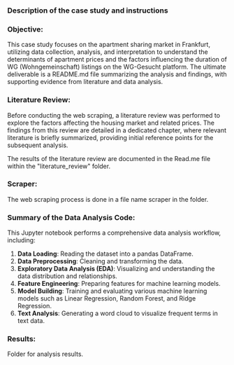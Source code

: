 ### Description of the case study and instructions

### Objective:
This case study focuses on the apartment sharing market in Frankfurt, utilizing data collection, analysis, and interpretation to understand the determinants of apartment prices and the factors influencing the duration of WG (Wohngemeinschaft) listings on the WG-Gesucht platform. The ultimate deliverable is a README.md file summarizing the analysis and findings, with supporting evidence from literature and data analysis.

### Literature Review:
Before conducting the web scraping, a literature review was performed to explore the factors affecting the housing market and related prices. The findings from this review are detailed in a dedicated chapter, where relevant literature is briefly summarized, providing initial reference points for the subsequent analysis.

The results of the literature review are documented in the Read.me file within the "literature_review" folder.


### Scraper: 
The web scraping process is done in a file name scraper in the folder.


### Summary of the Data Analysis Code:

This Jupyter notebook performs a comprehensive data analysis workflow, including:

1. **Data Loading**: Reading the dataset into a pandas DataFrame.
2. **Data Preprocessing**: Cleaning and transforming the data.
3. **Exploratory Data Analysis (EDA)**: Visualizing and understanding the data distribution and relationships.
4. **Feature Engineering**: Preparing features for machine learning models.
5. **Model Building**: Training and evaluating various machine learning models such as Linear Regression, Random Forest, and Ridge Regression.
6. **Text Analysis**: Generating a word cloud to visualize frequent terms in text data.


### Results:
Folder for analysis results.
